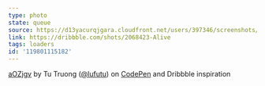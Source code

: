 ```yaml
---
type: photo
state: queue
source: https://d13yacurqjgara.cloudfront.net/users/397346/screenshots/2068423/2.gif
link: https://dribbble.com/shots/2068423-Alive
tags: loaders
id: '119801115182'
---
```

<p data-height="332" data-theme-id="6516" data-slug-hash="aOZjgv" data-default-tab="result" data-user="lufutu" class='codepen'><a href='http://codepen.io/lufutu/pen/aOZjgv/'>aOZjgv</a> by Tu Truong (<a href='http://codepen.io/lufutu'>@lufutu</a>) on <a href='http://codepen.io'>CodePen</a> and Dribbble inspiration</p>

